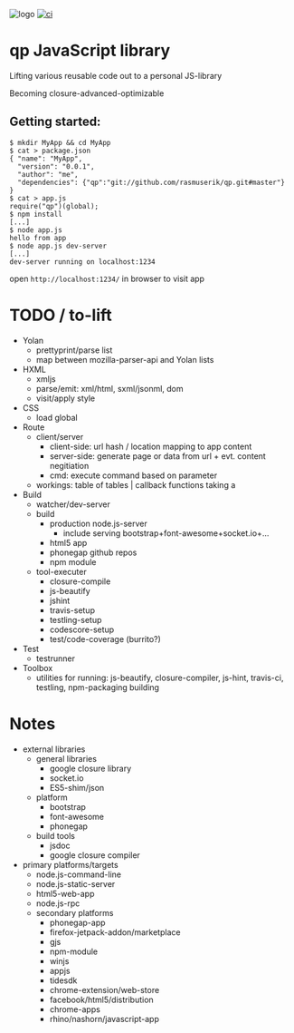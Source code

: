 ![logo](https://solsort.com/_logo.png)
[![ci](https://secure.travis-ci.org/rasmuserik/qp.png)](http://travis-ci.org/rasmuserik/qp)

# qp JavaScript library


Lifting various reusable code out to a personal JS-library


Becoming closure-advanced-optimizable

## Getting started:

    $ mkdir MyApp && cd MyApp 
    $ cat > package.json
    { "name": "MyApp",
      "version": "0.0.1",
      "author": "me",
      "dependencies": {"qp":"git://github.com/rasmuserik/qp.git#master"}
    }
    $ cat > app.js
    require("qp")(global);
    $ npm install
    [...]
    $ node app.js
    hello from app
    $ node app.js dev-server
    [...]
    dev-server running on localhost:1234

open `http://localhost:1234/` in browser to visit app

# TODO / to-lift

- Yolan
    - prettyprint/parse list
    - map between mozilla-parser-api and Yolan lists
- HXML
    - xmljs
    - parse/emit: xml/html, sxml/jsonml, dom
    - visit/apply style
- CSS
    - load global 
- Route
    - client/server
        - client-side: url hash / location mapping to app content
        - server-side: generate page or data from url + evt. content negitiation
        - cmd: execute command based on parameter
    - workings: table of tables | callback functions taking a 
- Build
    - watcher/dev-server
    - build 
        - production node.js-server
            - include serving bootstrap+font-awesome+socket.io+...
        - html5 app
        - phonegap github repos
        - npm module
    - tool-executer
        - closure-compile
        - js-beautify
        - jshint
        - travis-setup
        - testling-setup
        - codescore-setup
        - test/code-coverage (burrito?)
- Test
    - testrunner
- Toolbox
    - utilities for running: js-beautify, closure-compiler, js-hint, travis-ci, testling, npm-packaging building

# Notes
- external libraries
    - general libraries
        - google closure library
        - socket.io
        - ES5-shim/json
    - platform
        - bootstrap
        - font-awesome
        - phonegap
    - build tools
        - jsdoc
        - google closure compiler
- primary platforms/targets
    - node.js-command-line 
    - node.js-static-server 
    - html5-web-app 
    - node.js-rpc 
    - secondary platforms
        - phonegap-app 
        - firefox-jetpack-addon/marketplace 
        - gjs 
        - npm-module
        - winjs 
        - appjs
        - tidesdk
        - chrome-extension/web-store 
        - facebook/html5/distribution 
        - chrome-apps 
        - rhino/nashorn/javascript-app
